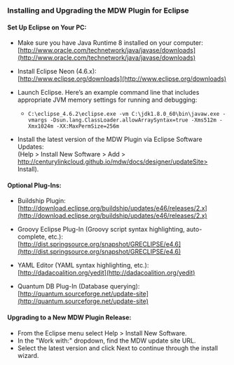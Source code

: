 ### Installing and Upgrading the MDW Plugin for Eclipse

#### Set Up Eclipse on Your PC:
- Make sure you have Java Runtime 8 installed on your computer:                                                           
  [http://www.oracle.com/technetwork/java/javase/downloads](http://www.oracle.com/technetwork/java/javase/downloads)
  
- Install Eclipse Neon (4.6.x):                                                                                                         
  [http://www.eclipse.org/downloads](http://www.eclipse.org/downloads)
   
- Launch Eclipse.  Here’s an example command line that includes appropriate JVM memory settings for running and debugging:              
    - `C:\eclipse_4.6.2\eclipse.exe -vm C:\jdk1.8.0_60\bin\javaw.exe -vmargs -Dsun.lang.ClassLoader.allowArraySyntax=true -Xms512m -Xmx1024m -XX:MaxPermSize=256m`
- Install the latest version of the MDW Plugin via Eclipse Software Updates:                                                            
 (Help > Install New Software > Add > http://centurylinkcloud.github.io/mdw/docs/designer/updateSite> Install).
 
#### Optional Plug-Ins: 
- Buildship Plugin:                                                                                                                     
  [http://download.eclipse.org/buildship/updates/e46/releases/2.x](http://download.eclipse.org/buildship/updates/e46/releases/2.x)
  
- Groovy Eclipse Plug-In (Groovy script syntax highlighting, auto-complete, etc.):
   [http://dist.springsource.org/snapshot/GRECLIPSE/e4.6](http://dist.springsource.org/snapshot/GRECLIPSE/e4.6)

- YAML Editor (YAML syntax highlighting, etc.):                                                                                         
   [http://dadacoalition.org/yedit](http://dadacoalition.org/yedit)
  
- Quantum DB Plug-In (Database querying):                                                                                               
   [http://quantum.sourceforge.net/update-site](http://quantum.sourceforge.net/update-site)

#### Upgrading to a New MDW Plugin Release:
- From the Eclipse menu select Help > Install New Software.
- In the "Work with:" dropdown, find the MDW update site URL.
- Select the latest version and click Next to continue through the install wizard.
